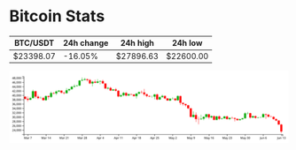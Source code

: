 # Bitcoin Stats

BTC/USDT|24h change|24h high|24h low|
|---|---|---|---|
|$23398.07|-16.05%|$27896.63|$22600.00|

<img src="./chart.svg">
